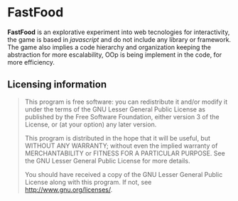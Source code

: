# FastFood
**FastFood** is an explorative experiment into web tecnologies for interactivity, the game is based in *javascript* and do not include any library or framework. The game also implies a code hierarchy and organization keeping the abstraction for more escalability, OOp is being implement in the code, for more efficiency.


## Licensing information

>This program is free software: you can redistribute it and/or modify
>it under the terms of the GNU Lesser General Public License as published by
>the Free Software Foundation, either version 3 of the License, or
>(at your option) any later version.
>
>This program is distributed in the hope that it will be useful,
>but WITHOUT ANY WARRANTY; without even the implied warranty of
>MERCHANTABILITY or FITNESS FOR A PARTICULAR PURPOSE.  See the
>GNU Lesser General Public License for more details.
>
>You should have received a copy of the GNU Lesser General Public License
>along with this program.  If not, see <http://www.gnu.org/licenses/>.
